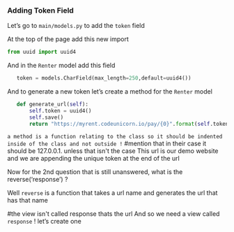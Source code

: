 ### Adding Token Field

Let’s go to `main/models.py` to add the `token` field

At the top of the page add this new import

```python
from uuid import uuid4
```

And in the `Renter` model add this field

```python
   token = models.CharField(max_length=250,default=uuid4())
```

And to generate a new token let’s create a method for the `Renter` model

```python
   def generate_url(self):
       self.token = uuid4()
       self.save()
       return "https://myrent.codeunicorn.io/pay/{0}".format(self.token)
```

`a method is a function relating to the class so it should be indented inside of the class and not outside !`
#mention that in their case it should be 127.0.0.1. unless that isn't the case
This url is our demo website and we are appending the unique token at the end of the url

Now for the 2nd question that is still unanswered, what is the reverse(‘response’) ?

Well `reverse` is a function that takes a url name and generates the url that has that name

#the view isn't called response thats the url
And so we need a view called `response` ! let’s create one
